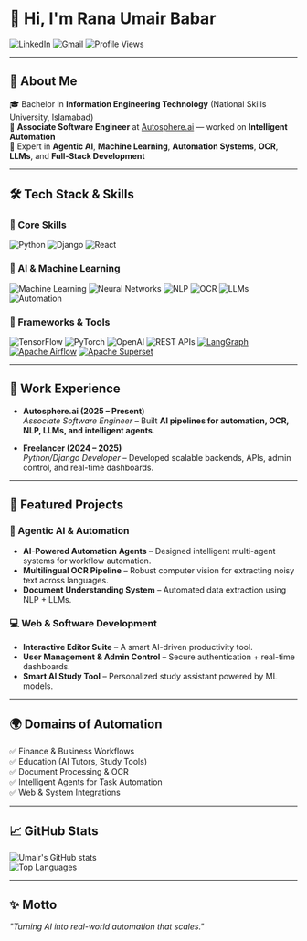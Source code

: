 

# 👋 Hi, I'm Rana Umair Babar  

[![LinkedIn](https://img.shields.io/badge/LinkedIn-blue?logo=linkedin&logoColor=white)](https://linkedin.com/in/ranaumairbabar-ai)
[![Gmail](https://img.shields.io/badge/Email-red?logo=gmail&logoColor=white)](mailto:umairbabur.rana@gmail.com)
![Profile Views](https://komarev.com/ghpvc/?username=umairbabur&color=green)

---

## 🚀 About Me  

🎓 Bachelor in **Information Engineering Technology** (National Skills University, Islamabad)  
💼 **Associate Software Engineer** at [Autosphere.ai](https://autosphere.ai) — worked on **Intelligent Automation**  
🤖 Expert in **Agentic AI**, **Machine Learning**, **Automation Systems**, **OCR**, **LLMs**, and **Full-Stack Development**  

---

## 🛠️ Tech Stack & Skills  

### 🔹 Core Skills
![Python](https://img.shields.io/badge/Python-3776AB?logo=python&logoColor=white)
![Django](https://img.shields.io/badge/Django-092E20?logo=django&logoColor=white)
![React](https://img.shields.io/badge/React-20232A?logo=react&logoColor=61DAFB)

### 🔹 AI & Machine Learning
![Machine Learning](https://img.shields.io/badge/Machine%20Learning-FF6F00?logo=google&logoColor=white)
![Neural Networks](https://img.shields.io/badge/Neural%20Networks-009688?logo=tensorflow&logoColor=white)
![NLP](https://img.shields.io/badge/NLP-7952B3?logo=ai&logoColor=white)
![OCR](https://img.shields.io/badge/OCR-2962FF?logo=opencv&logoColor=white)
![LLMs](https://img.shields.io/badge/LLMs-412991?logo=openai&logoColor=white)
![Automation](https://img.shields.io/badge/Automation-00C853?logo=robotframework&logoColor=white)

### 🔹 Frameworks & Tools
![TensorFlow](https://img.shields.io/badge/TensorFlow-FF6F00?logo=tensorflow&logoColor=white)
![PyTorch](https://img.shields.io/badge/PyTorch-EE4C2C?logo=pytorch&logoColor=white)
![OpenAI](https://img.shields.io/badge/OpenAI-412991?logo=openai&logoColor=white)
![REST APIs](https://img.shields.io/badge/REST%20APIs-02569B?logo=fastapi&logoColor=white)
[![LangGraph](https://img.shields.io/badge/LangGraph-4A90E2?logo=langchain&logoColor=white)](https://github.com/langchain-ai/langgraph)
[![Apache Airflow](https://img.shields.io/badge/Apache%20Airflow-017CEE?logo=apacheairflow&logoColor=white)](https://airflow.apache.org/)
[![Apache Superset](https://img.shields.io/badge/Apache%20Superset-20A5DA?logo=apache&logoColor=white)](https://superset.apache.org/)

---

## 🔬 Work Experience  

- **Autosphere.ai (2025 – Present)**  
  *Associate Software Engineer* – Built **AI pipelines for automation, OCR, NLP, LLMs, and intelligent agents**.  

- **Freelancer (2024 – 2025)**  
  *Python/Django Developer* – Developed scalable backends, APIs, admin control, and real-time dashboards.  

---

## 📌 Featured Projects  

### 🤖 Agentic AI & Automation  
- **AI-Powered Automation Agents** – Designed intelligent multi-agent systems for workflow automation.  
- **Multilingual OCR Pipeline** – Robust computer vision for extracting noisy text across languages.  
- **Document Understanding System** – Automated data extraction using NLP + LLMs.  

### 💻 Web & Software Development  
- **Interactive Editor Suite** – A smart AI-driven productivity tool.  
- **User Management & Admin Control** – Secure authentication + real-time dashboards.  
- **Smart AI Study Tool** – Personalized study assistant powered by ML models.  

---

## 🌍 Domains of Automation  

✅ Finance & Business Workflows  
✅ Education (AI Tutors, Study Tools)  
✅ Document Processing & OCR  
✅ Intelligent Agents for Task Automation  
✅ Web & System Integrations  

---

## 📈 GitHub Stats  

![Umair's GitHub stats](https://github-readme-stats.vercel.app/api?username=umairbabur&show_icons=true&theme=radical)  
![Top Languages](https://github-readme-stats.vercel.app/api/top-langs/?username=umairbabur&layout=compact&theme=radical)  

---

## ✨ Motto  

*"Turning AI into real-world automation that scales."*  
